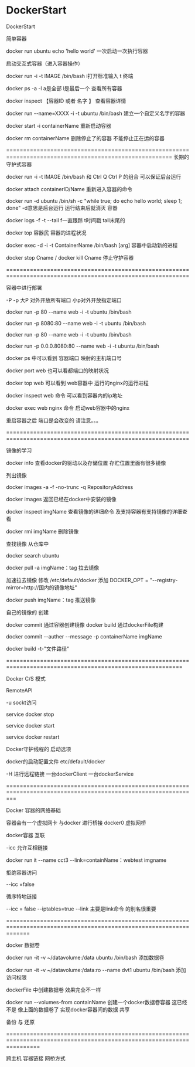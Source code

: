 # DockerStart
DockerStart

简单容器

docker run ubuntu echo 'hello world'  一次启动一次执行容器

启动交互式容器（进入容器操作）

docker run -i -t IMAGE /bin/bash  i打开标准输入 t 终端

docker ps -a -l                   a是全部 l是最后一个 查看所有容器

docker inspect 【容器ID 或者 名字 】 查看容器详情

docker run --name=XXXX -i -t ubuntu /bin/bash 建立一个自定义名字的容器

docker start -i containerName 重新启动容器

docker rm containerName 删除停止了的容器 不能停止正在运的容器



=======================================================================================================
长期的 守护式容器 

docker run -i -t IMAGE /bin/bash 和 Ctrl Q Ctrl P 的组合 可以保证后台运行

docker attach containerID/Name 重新进入容器的命令

docker run -d ubuntu /bin/sh -c "while true; do echo hello world; sleep 1; done"  -d意思是后台运行 运行结束后就消灭 容器

docker logs -f -t --tail         f一直跟踪 t时间戳 tail末尾的

docker top 容器民  容器的进程状况

docker exec  -d -i -t  ContainerName /bin/bash [arg]           容器中启动新的进程
 
docker stop Cname  / docker kill Cname 停止守护容器

============================================================================================================

容器中进行部署

-P -p 大P 对外开放所有端口  小p对外开放指定端口

docker run -p 80 --name web -i -t ubuntu /bin/bash

docker run -p 8080:80 --name web -i -t ubuntu /bin/bash

docker run -p 80 --name web -i -t ubuntu /bin/bash

docker run -p 0.0.0.8080:80 --name web -i -t ubuntu /bin/bash

docker ps 中可以看到 容器端口 映射的主机端口号

docker port web 也可以看都端口的映射状况

docker top web 可以看到 web容器中 运行的nginx的运行进程

docker inspect web 命令 可以看到容器内的ip地址

docker exec web nginx 命令 启动web容器中的nginx

重启容器之后 端口是会改变的 请注意。。。

============================================================================================================

镜像的学习 

docker info 查看docker的驱动以及存储位置 存贮位置里面有很多镜像

列出镜像

docker images -a -f -no-trunc -q RepositoryAddress 

docker images 返回已经在docker中安装的镜像

docker inspect imgName 查看镜像的详细命令 及支持容器有支持镜像的详细查看

docker rmi imgName  删除镜像

查找镜像 从仓库中

docker search  ubuntu

docker pull -a imgName：tag   拉去镜像

加速拉去镜像 修改 /etc/default/docker 添加 DOCKER_OPT = "--registry-mirror=http://国内的镜像地址"

docker push imgName：tag     推送镜像

自己的镜像的 创建

docker commit 通过容器创建镜像 docker build 通过dockerFile构建

docker commit --auther --message -p containerName imgName

docker build -t-"文件路径"

==========================================================================================================

Docker C/S 模式

RemoteAPI

-u sockt访问

service docker stop

service docker start

service docker restart

Docker守护线程的 启动选项

docker的启动配置文件 etc/default/docker

-H 进行远程链接 一台dockerClient 一台dockerService

===============================================================================================================

Docker 容器的网络基础

容器会有一个虚拟网卡 与docker 进行桥接 docker0 虚拟网桥

docker容器 互联

-icc 允许互相链接

docker run it --name cct3 --link=containName：webtest imgname

拒绝容器访问

--icc =false

循序特地链接 

--icc = false  --iptables=true 
--link
主要是link命令 的别名很重要

===================================================================================================================

docker 数据卷

docker run -it -v ~/datavolume:/data ubuntu /bin/bash               添加数据卷

docker run -it -v ~/datavolume:/data:ro --name dvt1 ubuntu /bin/bash     添加访问权限

dockerFile 中创建数据卷 效果完全不一样

docker run --volumes-from containName 创建一个docker数据卷容器  这已经不是 像上面的数据卷了  实现docker容器间的数据 共享

备份 与 还原

======================================================================================================================

跨主机 容器链接  网桥方式

















